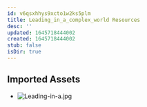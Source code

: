 ```yaml
---
id: v6qsxhhys9xcto1w2ks5plm
title: Leading_in_a_complex_world Resources
desc: ''
updated: 1645718444002
created: 1645718444002
stub: false
isDir: true
---
```

## Imported Assets
- ![Leading-in-a.jpg](/assets/leading-in-a-96whpo18i062.jpg)
